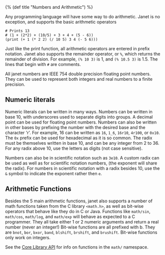 {% (def title "Numbers and Arithmetic") %}

Any programming language will have some way to do arithmetic. Janet is no exception,
and supports the basic arithmetic operators

```janet
# Prints 13
# (1 + (2*2) + (10/5) + 3 + 4 + (5 - 6))
(print (+ 1 (* 2 2) (/ 10 5) 3 4 (- 5 6)))
```

Just like the print function, all arithmetic operators are entered in
prefix notation. Janet also supports the remainder operator, or `%`, which returns
the remainder of division. For example, `(% 10 3)` is 1, and `(% 10.5 3)` is
1.5. The lines that begin with `#` are comments.

All janet numbers are IEEE 754 double precision floating point numbers. They can be used to represent
both integers and real numbers to a finite precision.

## Numeric literals

Numeric literals can be written in many ways. Numbers can be written in base 10, with
underscores used to separate digits into groups. A decimal point can be used for floating
point numbers. Numbers can also be written in other bases by prefixing the number with the desired
base and the character 'r'. For example, 16 can be written as `16`, `1_6`, `16r10`, `4r100`, or `0x10`. The
`0x` prefix can be used for hexadecimal as it is so common. The radix must be themselves written in base 10, and
can be any integer from 2 to 36. For any radix above 10, use the letters as digits (not case sensitive).

Numbers can also be in scientific notation such as `3e10`. A custom radix can be used as well
as for scientific notation numbers, (the exponent will share the radix). For numbers in scientific
notation with a radix besides 10, use the `&` symbol to indicate the exponent rather then `e`.

## Arithmetic Functions

Besides the 5 main arithmetic functions, janet also supports a number of math functions
taken from the C library `<math.h>`, as well as bit-wise operators that behave like they
do in C or Java. Functions like `math/sin`, `math/cos`, `math/log`, and `math/exp` will
behave as expected to a C programmer. They all take either 1 or 2 numeric arguments and
return a real number (never an integer!) Bit-wise functions are all prefixed with b.
They are `bnot`, `bor`, `bxor`, `band`, `blshift`, `brshift`, and `brushift`. Bit-wise
functions only work on integers.

See the [Core Library API](doc.html#math/acos) for info on functions in the `math/` namespace.

